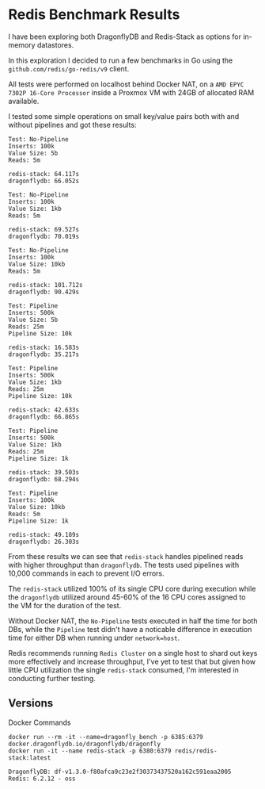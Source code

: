 # Redis Benchmark Results

I have been exploring both DragonflyDB and Redis-Stack as options for in-memory datastores.

In this exploration I decided to run a few benchmarks in Go using the `github.com/redis/go-redis/v9` client.

All tests were performed on localhost behind Docker NAT, on a `AMD EPYC 7302P 16-Core Processor` inside a Proxmox VM with 24GB of allocated RAM available.

I tested some simple operations on small key/value pairs both with and without pipelines and got these results:

```
Test: No-Pipeline
Inserts: 100k
Value Size: 5b
Reads: 5m

redis-stack: 64.117s
dragonflydb: 66.052s
```

```
Test: No-Pipeline
Inserts: 100k
Value Size: 1kb
Reads: 5m

redis-stack: 69.527s
dragonflydb: 70.019s
```

```
Test: No-Pipeline
Inserts: 100k
Value Size: 10kb
Reads: 5m

redis-stack: 101.712s
dragonflydb: 90.429s
```

```
Test: Pipeline
Inserts: 500k
Value Size: 5b
Reads: 25m
Pipeline Size: 10k

redis-stack: 16.583s
dragonflydb: 35.217s
```

```
Test: Pipeline
Inserts: 500k
Value Size: 1kb
Reads: 25m
Pipeline Size: 10k

redis-stack: 42.633s
dragonflydb: 66.865s
```

```
Test: Pipeline
Inserts: 500k
Value Size: 1kb
Reads: 25m
Pipeline Size: 1k

redis-stack: 39.503s
dragonflydb: 68.294s
```

```
Test: Pipeline
Inserts: 100k
Value Size: 10kb
Reads: 5m
Pipeline Size: 1k

redis-stack: 49.189s
dragonflydb: 26.303s
```

From these results we can see that `redis-stack` handles pipelined reads with higher throughput than `dragonflydb`. The tests used pipelines with 10,000 commands in each to prevent I/O errors.

The `redis-stack` utilized 100% of its single CPU core during execution while the `dragonflydb` utilized around 45-60% of the 16 CPU cores assigned to the VM for the duration of the test.

Without Docker NAT, the `No-Pipeline` tests executed in half the time for both DBs, while the `Pipeline` test didn't have a noticable difference in execution time for either DB when running under `network=host`.

Redis recommends running `Redis Cluster` on a single host to shard out keys more effectively and increase throughput, I've yet to test that but given how little CPU utilization the single `redis-stack` consumed, I'm interested in conducting further testing.

## Versions
Docker Commands
```
docker run --rm -it --name=dragonfly_bench -p 6385:6379 docker.dragonflydb.io/dragonflydb/dragonfly
docker run -it --name redis-stack -p 6380:6379 redis/redis-stack:latest
```

```
DragonflyDB: df-v1.3.0-f80afca9c23e2f30373437520a162c591eaa2005
Redis: 6.2.12 - oss
```
